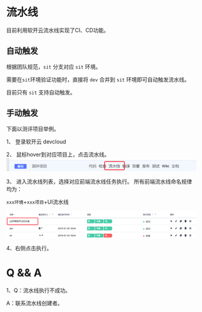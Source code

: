 # 流水线

目前利用软开云流水线实现了CI、CD功能。

## 自动触发

根据团队规范，`sit` 分支对应 `sit` 环境。

需要在`sit`环境验证功能时，直接将 `dev` 合并到 `sit` 环境即可自动触发流水线。

目前只有 `sit` 支持自动触发。

## 手动触发

下面以测评项目举例。

1、 登录软开云 devcloud

2、 鼠标hover到对应项目上，点击流水线。
![项目](project-list.png)

3、 进入流水线列表，选择对应前端流水线任务执行。
所有前端流水线命名规律均为：

`xxx环境`+`xxx项目`+UI流水线

![流水线](pipeline-name.png)

4、右侧点击执行。

# Q && A

1、Q：流水线执行不成功。

  A：联系流水线创建者。
